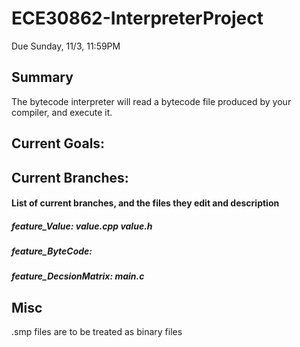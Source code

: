 # ECE30862-InterpreterProject
Due Sunday, 11/3, 11:59PM

## Summary
The bytecode interpreter will read a bytecode file produced by your compiler, and execute it.

## Current Goals:

## Current Branches:
#### List of current branches, and the files they edit and description
##### feature_Value: value.cpp value.h
##### feature_ByteCode:
##### feature_DecsionMatrix: main.c


## Misc
.smp files are to be treated as binary files

